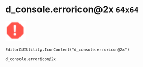 # d_console.erroricon@2x `64x64`
<img src="/img/d_console.erroricon.png" width=64 height=64>

``` CSharp
EditorGUIUtility.IconContent("d_console.erroricon@2x")
```
```
d_console.erroricon@2x
```
